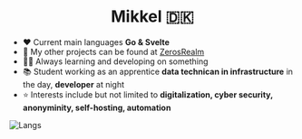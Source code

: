 <h1 align="center">Mikkel 🇩🇰</h1>

- ❤️ Current main languages **Go & Svelte**
- 🏰 My other projects can be found at [ZerosRealm](https://github.com/ZerosRealm)
- 👨‍💻 Always learning and developing on something
- 📚 Student working as an apprentice **data technican in infrastructure** in the day, **developer** at night
- ⭐ Interests include but not limited to **digitalization, cyber security, anonyminity, self-hosting, automation**

![Langs](https://github-readme-stats.vercel.app/api/top-langs/?username=mikkel1156&layout=compact&hide=html,css)
